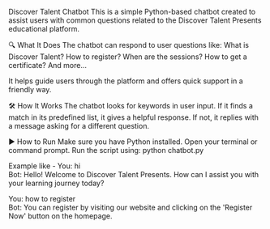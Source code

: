Discover Talent Chatbot
This is a simple Python-based chatbot created to assist users with common questions related to the Discover Talent Presents educational platform.

🔍 What It Does
The chatbot can respond to user questions like:
What is Discover Talent?
How to register?
When are the sessions?
How to get a certificate?
And more...

It helps guide users through the platform and offers quick support in a friendly way.

🛠 How It Works
The chatbot looks for keywords in user input.
If it finds a match in its predefined list, it gives a helpful response.
If not, it replies with a message asking for a different question.

▶️ How to Run
Make sure you have Python installed.
Open your terminal or command prompt.
Run the script using: python chatbot.py


Example like - 
You: hi  
Bot: Hello! Welcome to Discover Talent Presents. How can I assist you with your learning journey today?

You: how to register  
Bot: You can register by visiting our website and clicking on the 'Register Now' button on the homepage.

